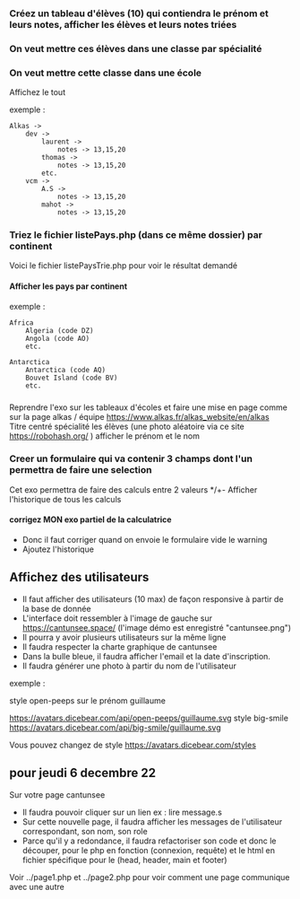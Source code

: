 ### Créez un tableau d'élèves (10) qui contiendra le prénom et leurs notes, afficher les élèves et leurs notes triées
### On veut mettre ces élèves dans une classe par spécialité
### On veut mettre cette classe dans une école
Affichez le tout

exemple : 

    Alkas -> 
        dev -> 
            laurent ->
                notes -> 13,15,20
            thomas ->
                notes -> 13,15,20
            etc.
        vcm ->
            A.S ->
                notes -> 13,15,20
            mahot ->
                notes -> 13,15,20

### Triez le fichier listePays.php (dans ce même dossier) par continent
Voici le fichier listePaysTrie.php pour voir le résultat demandé

#### Afficher les pays par continent
exemple :
    
    Africa
        Algeria (code DZ)
        Angola (code AO)
        etc.

    Antarctica
        Antarctica (code AQ)
        Bouvet Island (code BV)
        etc.


###
Reprendre l'exo sur les tableaux d'écoles et faire une mise en page comme sur la page alkas / équipe https://www.alkas.fr/alkas_website/en/alkas  
Titre centré
    spécialité 
        les élèves (une photo aléatoire via ce site https://robohash.org/  )
            afficher le prénom et le nom

### Creer un formulaire qui va contenir 3 champs dont l'un permettra de faire une selection
Cet exo permettra de faire des calculs entre 2 valeurs */+-
Afficher l'historique de tous les calculs
#### corrigez MON exo partiel de la calculatrice
- Donc il faut corriger quand on envoie le formulaire vide le warning
- Ajoutez l'historique

## Affichez des utilisateurs
- Il faut afficher des utilisateurs (10 max) de façon responsive à partir de la base de donnée 
- L'interface doit ressembler à l'image de gauche sur https://cantunsee.space/ (l'image démo est enregistré "cantunsee.png")
- Il pourra y avoir plusieurs utilisateurs sur la même ligne
- Il faudra respecter la charte graphique de cantunsee
- Dans la bulle bleue, il faudra afficher l'email et la date d'inscription.
- Il faudra générer une photo à partir du nom de l'utilisateur 

exemple :

style open-peeps sur le prénom guillaume

  https://avatars.dicebear.com/api/open-peeps/guillaume.svg
style big-smile
  https://avatars.dicebear.com/api/big-smile/guillaume.svg

Vous pouvez changez de style https://avatars.dicebear.com/styles

## pour jeudi 6 decembre 22
Sur votre page cantunsee 
- Il faudra pouvoir cliquer sur un lien ex : lire message.s 
- Sur cette nouvelle page, il faudra afficher les messages de l'utilisateur correspondant, son nom, son role
- Parce qu'il y a redondance, il faudra refactoriser son code et donc le découper, pour le php en fonction (connexion, requête) et le html en fichier spécifique pour le (head, header, main et footer)

Voir ../page1.php et ../page2.php pour voir comment une page communique avec une autre